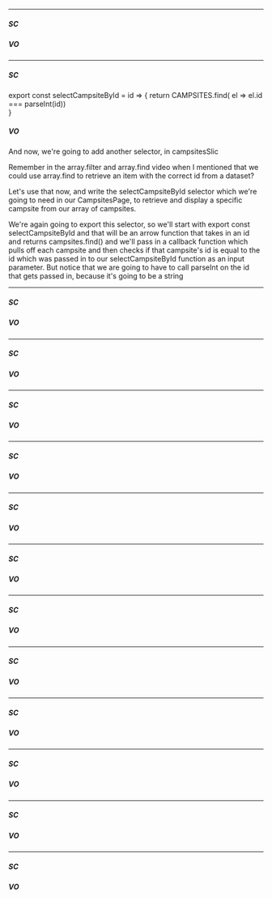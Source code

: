 
---


##### SC

##### VO

---



##### SC

export const selectCampsiteById = id => {
    return CAMPSITES.find( el => el.id === parseInt(id))  
}  


##### VO

And now, we're going to add another selector, in campsitesSlic

Remember in the array.filter and array.find video when I mentioned that we could use array.find to retrieve an item with the correct id from a dataset?

Let's use that now, and write the selectCampsiteById selector which we're going to need in our CampsitesPage, to retrieve and display a specific campsite from our array of campsites.

We're again going to export this selector, so we'll start with export const selectCampsiteById and that will be an arrow function that takes in an id and returns campsites.find() and we'll pass in a callback function which pulls off each campsite and then checks if that campsite's id is equal to the id which was passed in to our selectCampsiteById function as an input parameter.  But notice that we are going to have to call parseInt on the id that gets passed in, because it's going to be a string


---


##### SC

##### VO

---


##### SC

##### VO

---


##### SC

##### VO

---


##### SC

##### VO

---


##### SC

##### VO

---


##### SC

##### VO

---


##### SC

##### VO

---


##### SC

##### VO

---


##### SC

##### VO

---


##### SC

##### VO

---


##### SC

##### VO

---


##### SC

##### VO
